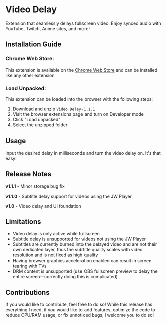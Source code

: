 # Video Delay

Extension that seamlessly delays fullscreen video. Enjoy synced audio with YouTube, Twitch, Anime sites, and more!

## Installation Guide

### Chrome Web Store:
This extension is available on the [Chrome Web Store](https://chromewebstore.google.com/detail/video-delay/jljinpfbicnefmleipfhlikpcpoaefip) and can be installed like any other extension

### Load Unpacked:
This extension can be loaded into the browser with the following steps:
1. Download and unzip `Video Delay-1.1.1`
2. Visit the browser extensions page and turn on Developer mode
3. Click "Load unpacked"
4. Select the unzipped folder

## Usage
Input the desired delay in milliseconds and turn the video delay on. It's that easy!

## Release Notes

**v1.1.1** - Minor storage bug fix

**v1.1.0** - Subtitle delay support for videos using the JW Player

**v1.0** - Video delay and UI foundation

## Limitations

- Video delay is only active while fullscreen
- Subtitle delay is unsupported for videos not using the JW Player
- Subtitles are currently burned into the delayed video and are not their own dedicated layer, thus the subtitle quality scales with video resolution and is not fixed as high quality
- Having browser graphics acceleration enabled can result in screen tearing with TVs
- DRM content is unsupported (use OBS fullscreen preview to delay the entire screen—correctly doing this is complicated)

## Contributions

If you would like to contribute, feel free to do so! While this release has everything I need, if you would like to add features, optimize the code to reduce CPU/RAM usage, or fix unnoticed bugs, I welcome you to do so! 
